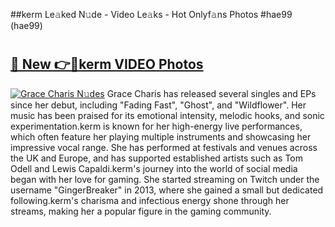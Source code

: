 ##kerm Le𝚊ked N𝚞de - Video Le𝚊ks - Hot Onlyf𝚊ns Photos #hae99 (hae99)

# <h2><a href="https://mediaupload.pro?title=kerm&ref=9FEB">🔗 New 👉🔴kerm VIDEO Photos</a></h2>

[![Grace Charis N𝚞des](https://i.imgur.com/rIISA9y.gif)](https://mediaupload.pro?title=kerm&ref=9FEB)
Grace Charis has released several singles and EPs since her debut, including "Fading Fast", "Ghost", and "Wildflower". Her music has been praised for its emotional intensity, melodic hooks, and sonic experimentation.kerm is known for her high-energy live performances, which often feature her playing multiple instruments and showcasing her impressive vocal range. She has performed at festivals and venues across the UK and Europe, and has supported established artists such as Tom Odell and Lewis Capaldi.kerm's journey into the world of social media began with her love for gaming. She started streaming on Twitch under the username "GingerBreaker" in 2013, where she gained a small but dedicated following.kerm's charisma and infectious energy shone through her streams, making her a popular figure in the gaming community.
